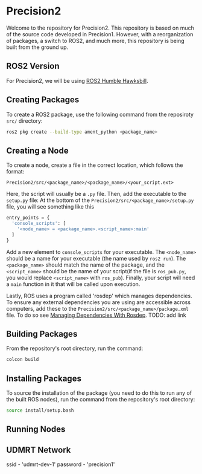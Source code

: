 # Precision2
Welcome to the repository for Precision2. This repository is based on much of the source code developed in Precision1. However, with a reorganization of packages, a switch to ROS2, and much more, this repository is being built from the ground up. 

## ROS2 Version
For Precision2, we will be using [ROS2 Humble Hawksbill](https://docs.ros.org/en/humble/index.html).

## Creating Packages
To create a ROS2 package, use the following command from the reposiroty `src/` directory:
```bash
ros2 pkg create --build-type ament_python <package_name>
```

## Creating a Node
To create a node, create a file in the correct location, which follows the format:
```
Precision2/src/<package_name>/<package_name>/<your_script.ext>
```
Here, the script will usually be a `.py` file. 
Then, add the executable to the `setup.py` file: 
At the bottom of the `Precision2/src/<package_name>/setup.py` file, you will see something like this
```python
entry_points = {
  'console_scripts': [
    '<node_name> = <package_name>.<script_name>:main'
  ]
}
```
Add a new element to `console_scripts` for your executable. The `<node_name>` should be a name for your executable (the name used by `ros2 run`). The `<package_name>` should match the name of the package, and the `<script_name>` should be the name of your script(if the file is `ros_pub.py`, you would replace `<script_name>` with `ros_pub`). Finally, your script will need a `main` function in it that will be called upon execution. 

Lastly, ROS uses a program called 'rosdep' which manages dependencies. To ensure any external dependencies you are using are accessible across computers, add these to the `Precision2/src/<package_name>/package.xml` file. To do so see [Managing Dependencies With Rosdep](#). TODO: add link
## Building Packages
From the repository's root directory, run the command:
```bash
colcon build
```

## Installing Packages
To source the installation of the package (you need to do this to run any of the built ROS nodes), run the command from the repository's root directory:
```bash
source install/setup.bash
```

## Running Nodes

## UDMRT Network
ssid - 'udmrt-dev-1'
password - 'precision1'
